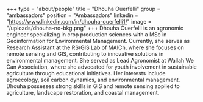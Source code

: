 +++
type = "about/people"
title = "Dhouha Ouerfelli"
group = "ambassadors"
position = "Ambassadors"
linkedin = "https://www.linkedin.com/in/dhouha-ouerfelli1/"
image = "/uploads/dhouha-no-bkg.png"
+++
Dhouha Ouerfelli is an agronomic engineer specializing in crop production sciences with a MSc in Geoinformation for Environmental Management. Currently, she serves as Research Assistant at the RS/GIS Lab of MAICh, where she focuses on remote sensing and GIS, contributing to innovative solutions in environmental management. She served as Lead Agronomist at Wallah We Can Association, where she advocated for youth involvement in sustainable agriculture through educational initiatives. Her interests include agroecology, soil carbon dynamics, and environmental management. Dhouha possesses strong skills in GIS and remote sensing applied to agriculture, landscape restoration, and coastal management.
